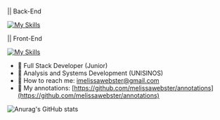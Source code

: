 ### 

|| Back-End <p></p>
[![My Skills](https://skills.thijs.gg/icons?i=python,django,fastapi,postgresql)](https://skills.thijs.gg) <br>

|| Front-End <p></p>
[![My Skills](https://skills.thijs.gg/icons?i=react,typescript,bootstrap,css,html)](https://skills.thijs.gg) <br>

- 📝 Full Stack Developer (Junior)
- 📝 Analysis and Systems Development (UNISINOS)
- 📝 How to reach me: imelissawebster@gmail.com
- 📝 My annotations: [https://github.com/melissawebster/annotations](https://github.com/melissawebster/annotations)

![Anurag's GitHub stats](https://github-readme-stats.vercel.app/api?username=melissawebster&show_icons=true&theme=prussian)<p></p>


